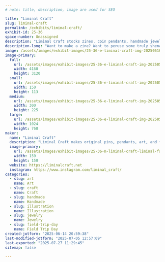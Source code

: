 ```yaml
---
# note: title, description, image are used for SEO

title: "Liminal Craft"
slug: liminal-craft
permalink: /exhibits/liminal-craft/
exhibit-id: 25-36
space-number: Unassigned
description: "Liminal Craft stocks zines, coin pendants, handmade jewelry, original and fanart prints, and more!"
description-long: "Want to make a zine? Want to peruse some truly shenanigans (or educational) zines yourself? Art is freedom and no one can stop you! Come check out our fan and historical zines, as well as art, jewelry, and pin accessories."
image: /assets/images/exhibit-images/25-36-e-liminal-craft-img-20250510-095603002-300x225.jpg
image-primary: 
  full:
    url: /assets/images/exhibit-images/25-36-e-liminal-craft-img-20250510-095603002-full.jpg
    width: 4160
    height: 3120
  small:
    url: /assets/images/exhibit-images/25-36-e-liminal-craft-img-20250510-095603002-150x113.jpg
    width: 150
    height: 113
  medium:
    url: /assets/images/exhibit-images/25-36-e-liminal-craft-img-20250510-095603002-300x225.jpg
    width: 300
    height: 225
  large:
    url: /assets/images/exhibit-images/25-36-e-liminal-craft-img-20250510-095603002-1024x768.jpg
    width: 1024
    height: 768
maker: 
  name: "Liminal Craft"
  description: "Liminal Craft makes original pins, pendants, art, and fanart as well as fan culture zines. If you want to talk sociology--and fan culture is sociology--come by and say hello! Liminal's latest work are coin pendants and a series of vaporwave prints."
  image-primary:
    url: /assets/images/exhibit-images/25-36-m-liminal-craft-liminal-facebook-150x150.jpg
    width: 150
    height: 150
  website: https://liminalcraft.net
  instagram: https://www.instagram.com/liminal_craft/
categories: 
  - slug: art
    name: Art
  - slug: craft
    name: Craft
  - slug: handmade
    name: Handmade
  - slug: illustration
    name: Illustration
  - slug: jewelry
    name: Jewelry
  - slug: field-trip-day
    name: Field Trip Day
created-jotform: "2025-06-14 20:59:38"
last-modified-jotform: "2025-07-05 12:57:09"
last-exported: "2025-07-27 11:29:45"
sitemap: false

---
```

